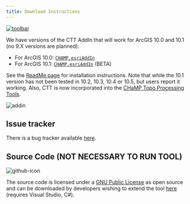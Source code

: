 ```yaml
---
title: Download Instructions
---
```


[![toolbar]({{site.baseurl}}/assets/images/CTT_Toolbar.png)]({{site.baseurl}}/index.html)

We have versions of the CTT AddIn that will work for ArcGIS 10.0 and 10.1 (no 9.X versions are planned):

- For ArcGIS 10.0: [`CHAMP.esriAddIn`](http://etalweb.joewheaton.org/CHAMP_TransformationTool/10_0/CHAMP.esriAddIn) 
- For ArcGIS 10.1: [`CHAMP.esriAddIn`](http://etalweb.joewheaton.org/CHAMP_TransformationTool/10_1/CHAMP.esriAddIn) (BETA)

See the [ReadMe page]({{site.baseurl}}/instructions) for installation instructions.  Note that while the 10.1 version has not been tested in 10.2, 10.3, 10.4 or 10.5, but users report it working. Also, CTT is now incorporated into the [CHaMP Topo Processing Tools](http://champtools.northarrowresearch.com/).

![addin]({{site.baseurl}}/assets/images/CTT_AddIn_Manager.png)

## Issue tracker

There is a bug tracker available [here](https://github.com/Riverscapes/champ-transformation-tool/issues). 

## Source Code (NOT NECESSARY TO RUN TOOL)

![github-icon]({{site.baseurl}}/assets/images\github-icon.png)

The source code is licensed under a [GNU Public License](https://github.com/Riverscapes/champ-transformation-tool/blob/master/LICENSE) as open source and can be downloaded by developers wishing to extend the tool [here](https://github.com/Riverscapes/champ-transformation-tool ) (requires Visual Studio, C#).

